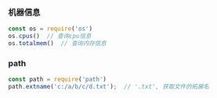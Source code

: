 ### 机器信息
```js
const os = require('os')
os.cpus()  // 查询cpu信息
os.totalmem()  // 查询内存信息
```


### path
```js
const path = require('path')
path.extname('c:/a/b/c/d.txt');  // '.txt', 获取文件的拓展名
```